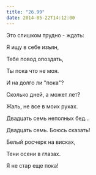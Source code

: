 ```yaml
---
title: "26.99"
date: 2014-05-22T14:12:00
---
```


Это слишком трудно - ждать:

Я ищу в себе изъян,

Тебе повод опоздать,

Ты пока что не моя.



И на долго ли "пока"?

Сколько дней, а может лет?

Жаль, не все в моих руках.

Двадцать семь неполных бед...



Двадцать семь. Боюсь сказать!

Белый росчерк на висках,

Тени осени в глазах.

Я не стар еще пока!
